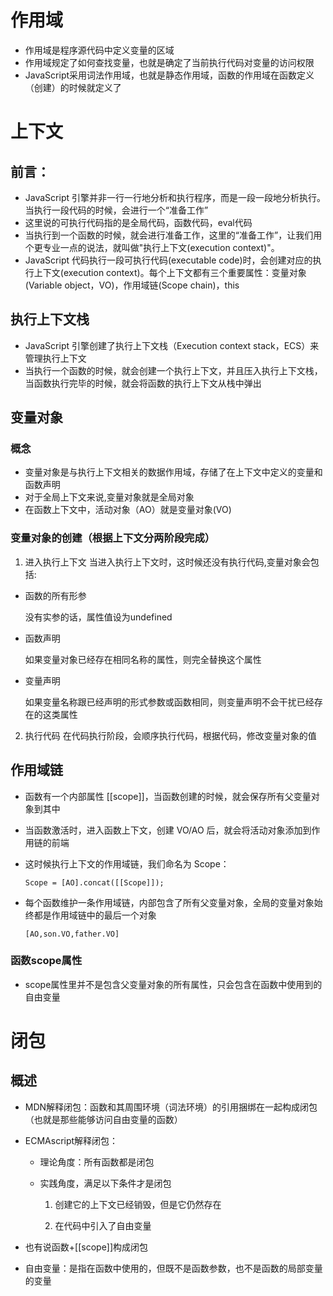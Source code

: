 # 作用域
- 作用域是程序源代码中定义变量的区域
- 作用域规定了如何查找变量，也就是确定了当前执行代码对变量的访问权限
- JavaScript采用词法作用域，也就是静态作用域，函数的作用域在函数定义（创建）的时候就定义了
# 上下文
## 前言：
- JavaScript 引擎并非一行一行地分析和执行程序，而是一段一段地分析执行。当执行一段代码的时候，会进行一个“准备工作”
- 这里说的可执行代码指的是全局代码，函数代码，eval代码
- 当执行到一个函数的时候，就会进行准备工作，这里的“准备工作”，让我们用个更专业一点的说法，就叫做"执行上下文(execution context)"。
- JavaScript 代码执行一段可执行代码(executable code)时，会创建对应的执行上下文(execution context)。每个上下文都有三个重要属性：变量对象(Variable object，VO)，作用域链(Scope chain)，this
## 执行上下文栈
- JavaScript 引擎创建了执行上下文栈（Execution context stack，ECS）来管理执行上下文
- 当执行一个函数的时候，就会创建一个执行上下文，并且压入执行上下文栈，当函数执行完毕的时候，就会将函数的执行上下文从栈中弹出
## 变量对象
### 概念
- 变量对象是与执行上下文相关的数据作用域，存储了在上下文中定义的变量和函数声明
- 对于全局上下文来说,变量对象就是全局对象
- 在函数上下文中，活动对象（AO）就是变量对象(VO)

### 变量对象的创建（根据上下文分两阶段完成）
1. 进入执行上下文
    当进入执行上下文时，这时候还没有执行代码,变量对象会包括:

  - 函数的所有形参

    没有实参的话，属性值设为undefined

  - 函数声明

    如果变量对象已经存在相同名称的属性，则完全替换这个属性

  - 变量声明

    如果变量名称跟已经声明的形式参数或函数相同，则变量声明不会干扰已经存在的这类属性
2. 执行代码
在代码执行阶段，会顺序执行代码，根据代码，修改变量对象的值
## 作用域链

- 函数有一个内部属性 [[scope]]，当函数创建的时候，就会保存所有父变量对象到其中

- 当函数激活时，进入函数上下文，创建 VO/AO 后，就会将活动对象添加到作用链的前端

- 这时候执行上下文的作用域链，我们命名为 Scope：

  ```
  Scope = [AO].concat([[Scope]]);
  ```
- 每个函数维护一条作用域链，内部包含了所有父变量对象，全局的变量对象始终都是作用域链中的最后一个对象

  ```
  [AO,son.VO,father.VO]
  ```


###  函数scope属性

- scope属性里并不是包含父变量对象的所有属性，只会包含在函数中使用到的自由变量





# 闭包
## 概述
- MDN解释闭包：函数和其周围环境（词法环境）的引用捆绑在一起构成闭包（也就是那些能够访问自由变量的函数）

- ECMAscript解释闭包：

  + 理论角度：所有函数都是闭包

  + 实践角度，满足以下条件才是闭包

    1. 创建它的上下文已经销毁，但是它仍然存在

    2. 在代码中引入了自由变量

- 也有说函数+[[scope]]构成闭包

- 自由变量：是指在函数中使用的，但既不是函数参数，也不是函数的局部变量的变量